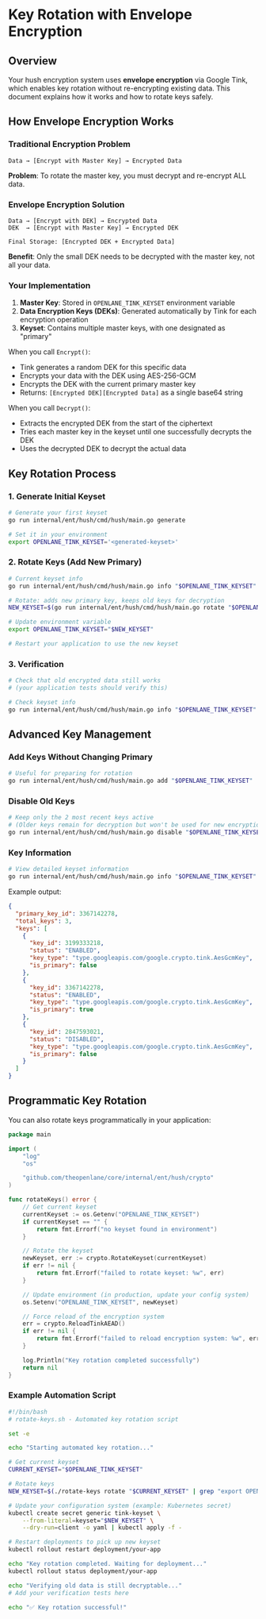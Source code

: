 # Key Rotation with Envelope Encryption

## Overview

Your hush encryption system uses **envelope encryption** via Google Tink, which enables key rotation without re-encrypting existing data. This document explains how it works and how to rotate keys safely.

## How Envelope Encryption Works

### Traditional Encryption Problem
```
Data → [Encrypt with Master Key] → Encrypted Data
```
**Problem**: To rotate the master key, you must decrypt and re-encrypt ALL data.

### Envelope Encryption Solution
```
Data → [Encrypt with DEK] → Encrypted Data
DEK  → [Encrypt with Master Key] → Encrypted DEK

Final Storage: [Encrypted DEK + Encrypted Data]
```
**Benefit**: Only the small DEK needs to be decrypted with the master key, not all your data.

### Your Implementation

1. **Master Key**: Stored in `OPENLANE_TINK_KEYSET` environment variable
2. **Data Encryption Keys (DEKs)**: Generated automatically by Tink for each encryption operation
3. **Keyset**: Contains multiple master keys, with one designated as "primary"

When you call `Encrypt()`:
- Tink generates a random DEK for this specific data
- Encrypts your data with the DEK using AES-256-GCM
- Encrypts the DEK with the current primary master key
- Returns: `[Encrypted DEK][Encrypted Data]` as a single base64 string

When you call `Decrypt()`:
- Extracts the encrypted DEK from the start of the ciphertext
- Tries each master key in the keyset until one successfully decrypts the DEK
- Uses the decrypted DEK to decrypt the actual data

## Key Rotation Process

### 1. Generate Initial Keyset
```bash
# Generate your first keyset
go run internal/ent/hush/cmd/hush/main.go generate

# Set it in your environment
export OPENLANE_TINK_KEYSET='<generated-keyset>'
```

### 2. Rotate Keys (Add New Primary)
```bash
# Current keyset info
go run internal/ent/hush/cmd/hush/main.go info "$OPENLANE_TINK_KEYSET"

# Rotate: adds new primary key, keeps old keys for decryption
NEW_KEYSET=$(go run internal/ent/hush/cmd/hush/main.go rotate "$OPENLANE_TINK_KEYSET" | grep -A1 "New keyset:" | tail -1)

# Update environment variable
export OPENLANE_TINK_KEYSET="$NEW_KEYSET"

# Restart your application to use the new keyset
```

### 3. Verification
```bash
# Check that old encrypted data still works
# (your application tests should verify this)

# Check keyset info
go run internal/ent/hush/cmd/hush/main.go info "$OPENLANE_TINK_KEYSET"
```

## Advanced Key Management

### Add Keys Without Changing Primary
```bash
# Useful for preparing for rotation
go run internal/ent/hush/cmd/hush/main.go add "$OPENLANE_TINK_KEYSET"
```

### Disable Old Keys
```bash
# Keep only the 2 most recent keys active
# (Older keys remain for decryption but won't be used for new encryption)
go run internal/ent/hush/cmd/hush/main.go disable "$OPENLANE_TINK_KEYSET" 2
```

### Key Information

```bash
# View detailed keyset information
go run internal/ent/hush/cmd/hush/main.go info "$OPENLANE_TINK_KEYSET"
```

Example output:
```json
{
  "primary_key_id": 3367142278,
  "total_keys": 3,
  "keys": [
    {
      "key_id": 3199333218,
      "status": "ENABLED",
      "key_type": "type.googleapis.com/google.crypto.tink.AesGcmKey",
      "is_primary": false
    },
    {
      "key_id": 3367142278,
      "status": "ENABLED",
      "key_type": "type.googleapis.com/google.crypto.tink.AesGcmKey",
      "is_primary": true
    },
    {
      "key_id": 2847593021,
      "status": "DISABLED",
      "key_type": "type.googleapis.com/google.crypto.tink.AesGcmKey",
      "is_primary": false
    }
  ]
}
```

## Programmatic Key Rotation

You can also rotate keys programmatically in your application:

```go
package main

import (
    "log"
    "os"

    "github.com/theopenlane/core/internal/ent/hush/crypto"
)

func rotateKeys() error {
    // Get current keyset
    currentKeyset := os.Getenv("OPENLANE_TINK_KEYSET")
    if currentKeyset == "" {
        return fmt.Errorf("no keyset found in environment")
    }

    // Rotate the keyset
    newKeyset, err := crypto.RotateKeyset(currentKeyset)
    if err != nil {
        return fmt.Errorf("failed to rotate keyset: %w", err)
    }

    // Update environment (in production, update your config system)
    os.Setenv("OPENLANE_TINK_KEYSET", newKeyset)

    // Force reload of the encryption system
    err = crypto.ReloadTinkAEAD()
    if err != nil {
        return fmt.Errorf("failed to reload encryption system: %w", err)
    }

    log.Println("Key rotation completed successfully")
    return nil
}
```

### Example Automation Script

```bash
#!/bin/bash
# rotate-keys.sh - Automated key rotation script

set -e

echo "Starting automated key rotation..."

# Get current keyset
CURRENT_KEYSET="$OPENLANE_TINK_KEYSET"

# Rotate keys
NEW_KEYSET=$(./rotate-keys rotate "$CURRENT_KEYSET" | grep "export OPENLANE_TINK_KEYSET" | cut -d"'" -f2)

# Update your configuration system (example: Kubernetes secret)
kubectl create secret generic tink-keyset \
    --from-literal=keyset="$NEW_KEYSET" \
    --dry-run=client -o yaml | kubectl apply -f -

# Restart deployments to pick up new keyset
kubectl rollout restart deployment/your-app

echo "Key rotation completed. Waiting for deployment..."
kubectl rollout status deployment/your-app

echo "Verifying old data is still decryptable..."
# Add your verification tests here

echo "✅ Key rotation successful!"
```
